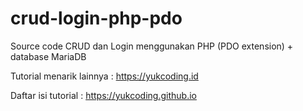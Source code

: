 # crud-login-php-pdo
Source code CRUD dan Login menggunakan PHP (PDO extension) + database MariaDB

Tutorial menarik lainnya : https://yukcoding.id

Daftar isi tutorial : https://yukcoding.github.io
